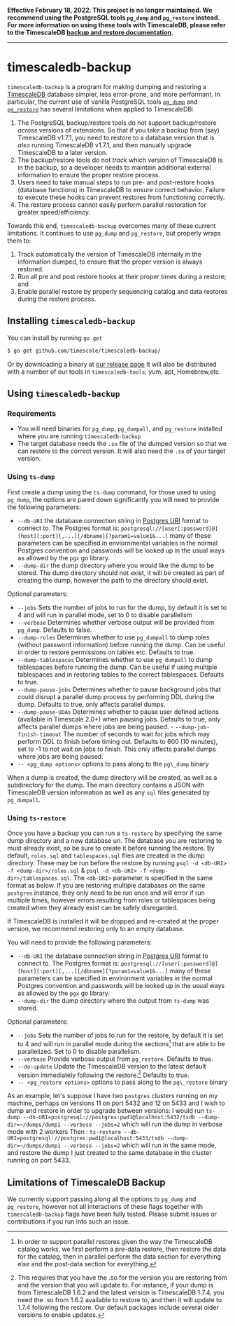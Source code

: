 **Effective February 18, 2022. This project is no longer maintained. We recommend using the PostgreSQL tools `pg_dump` and `pg_restore` instead. For more information on using these tools with TimescaleDB, please refer to the TimescaleDB 
[backup and restore documentation](https://docs.timescale.com/timescaledb/latest/how-to-guides/backup-and-restore/).**

---

# timescaledb-backup 

`timescaledb-backup` is a program for making dumping and restoring a
[TimescaleDB](//github.com/timescale/timescaledb) database simpler, less error-prone,
and more performant.  In particular, the current use of vanilla PostgreSQL tools
[`pg_dump`](//www.postgresql.org/docs/current/app-pgdump.html) and
[`pg_restore`](//www.postgresql.org/docs/current/app-pgrestore.html) has several 
limitations when applied to TimescaleDB:
1. The PostgreSQL backup/restore tools do not support backup/restore _across_
   versions of extensions.  So that if you take a backup from (say) TimescaleDB
   v1.7.1, you need to restore to a database version that is _also_ running
   TimescaleDB v1.7.1, and then manually upgrade TimescaleDB to a later version.
1. The backup/restore tools do not _track_ which version of TimescaleDB is in the
   backup, so a developer needs to maintain additional external information to
   ensure the proper restore process.
1. Users need to take manual steps to run pre- and post-restore hooks (database
   functions) in TimescaleDB to ensure correct behavior.  Failure to execute these
   hooks can prevent restores from functioning correctly.
1. The restore process cannot easily perform parallel restoration for greater
   speed/efficiency.

Towards this end, `timescaledb-backup` overcomes many of these current
limitations.  It continues to use `pg_dump` and `pg_restore`, but properly wraps
them to:
1. Track automatically the version of TimescaleDB internally in the information
   dumped, to ensure that the proper version is always restored.
1. Run all pre and post restore hooks at their proper times during a restore; and
1. Enable parallel restore by properly sequencing catalog and data restores during
   the restore process.

## Installing `timescaledb-backup`

You can install by running `go get`

```bash
$ go get github.com/timescale/timescaledb-backup/
```

Or by downloading a binary at [our release page](//github.com/timescale/timescaledb-backup/releases)
It will also be distributed with a number of our tools in `timescaledb-tools`; yum, apt, Homebrew,etc.

## Using `timescaledb-backup`

### Requirements
   - You will need binaries for `pg_dump`, `pg_dumpall`, and `pg_restore` installed where you are running 
   `timescaledb-backup`
   - The target database needs the `.so` file of the dumped version so that we can restore to the correct version. It will also need the `.so` of your target version.

### Using `ts-dump`
First create a dump using the `ts-dump` command, for those used to using `pg_dump`, the
options are pared down significantly you will need to provide the following parameters:

   - `--db-URI` the database connection string in [Postgres URI](https://www.postgresql.org/docs/current/libpq-connect.html#LIBPQ-CONNSTRING) format to connect to. The Postgres format is: `postgresql://[user[:password]@][host][:port][,...][/dbname][?param1=value1&...]` many of these parameters can be specified in enviornmental variables in the normal Postgres convention and passwords will be looked up in the usual ways as allowed by the `pgx` go library.
   - `--dump-dir` the dump directory where you would like the dump to be stored. The dump directory should not exist, it will be created as part of creating the dump, however the path to the directory should exist.

Optional parameters:
   - `--jobs` Sets the number of jobs to run for the dump, by default it is set to 4 and will run in parallel mode, set to 0 to disable parallelism
   - `--verbose` Determines whether verbose output will be provided from `pg_dump`. Defaults to false. 
   - `--dump-roles` Determines whether to use `pg_dumpall` to dump roles (without password information) before running the dump. Can be useful in order to restore permissions on tables etc. Defaults to true.
   - `--dump-tablespaces` Determines whether to use `pg_dumpall` to dump tablespaces before running the dump. Can be useful if using multiple tablespaces and in restoring tables to the correct tablespaces. Defaults to true. 
   - `--dump-pause-jobs` Determines whether to pause background jobs that could disrupt a parallel dump process by performing DDL during the dump. Defaults to true, only affects parallel dumps. 
   - `--dump-pause-UDAs` Determines whether to pause user defined actions (available in Timescale 2.0+) when pausing jobs. Defaults to true, only affects parallel dumps where jobs are being paused.
	- `--dump-job-finish-timeout` The number of seconds to wait for jobs which may perform DDL to finish before timing out. Defaults to 600 (10 minutes), set to -1 to not wait on jobs to finish. This only affects parallel dumps where jobs are being paused. 
   - `-- <pg_dump options>` options to pass along to the `pg\_dump` binary
	

When a dump is created, the dump directory will be created, as well as a subdirectory for the dump. The main directory contains a JSON with TimescaleDB version information as well as any `sql` files generated by `pg_dumpall`. 

### Using `ts-restore`
Once you have a backup you can run a `ts-restore` by specifying the same dump directory
and a new database uri. The database you are restoring to must already exist, so be sure
to create it before running the restore. By default, `roles.sql` and `tablespaces.sql`
files are created in the dump directory. These may be run before the restore by running
`psql -d <db-URI> -f <dump-dir>/roles.sql` & `psql -d <db-URI> -f <dump-dir>/tablespaces.sql`. 
The `<db-URI>` parameter is specified in the same format as below. If you are restoring
multiple databases on the same `postgres` instance, they only need to be run once and will
error if run multiple times, however errors resulting from roles or tablespaces being
created when they already exist can be safely disregarded. 

If TimescaleDB is installed it will be dropped and re-created at the proper version, we
recommend restoring only to an empty database.  

You will need to provide the following parameters: 

  - `--db-URI` the database connection string in [Postgres URI](https://www.postgresql.org/docs/current/libpq-connect.html#LIBPQ-CONNSTRING) format to connect to. The Postgres format is: `postgresql://[user[:password]@][host][:port][,...][/dbname][?param1=value1&...]` many of these parameters can be specified in environment variables in the normal Postgres convention and passwords will be looked up in the usual ways as allowed by the `pgx` go library.
   - `--dump-dir` the dump directory where the output from `ts-dump` was stored.

Optional parameters:
   - `--jobs` Sets the number of jobs to run for the restore, by default it is set to 4 and will run in parallel mode during the sections[^1] that are able to be parallelized. Set to 0 to disable parallelism.
   - `--verbose` Provide verbose output from `pg_restore`. Defaults to true.
   - `--do-update` Update the TimescaleDB version to the latest default version immediately following the restore.[^2] Defaults to true.
   - `-- <pg_restore options>` options to pass along to the `pg\_restore` binary

As an example, let's suppose I have two `postgres` clusters running on my machine, perhaps on versions 11 on port 5432 and 12 on 5433 and I wish to dump and restore in order to upgrade between versions: 
I would run `ts-dump --db-URI=postgresql://postgres:pwd1@localhost:5432/tsdb --dump-dir=~/dumps/dump1 --verbose --jobs=2`
which will run the dump in verbose mode with 2 workers
Then : `ts-restore --db-URI=postgresql://postgres:pwd1@localhost:5433/tsdb --dump-dir=~/dumps/dump1 --verbose --jobs=2`
which will run in the same mode, and restore the dump I just created to the same database in the cluster running on port 5433. 

## Limitations of TimescaleDB Backup
We currently support passing along all the options to `pg_dump` and `pg_restore`,
however not all interactions of these flags together with `timescaledb-backup` flags have
been fully tested. Please submit issues or contributions if you run into such an issue.

[^1]: In order to support parallel restores given the way the TimescaleDB catalog works,
   we first perform a pre-data restore, then restore the data for the catalog, then in
   parallel perform the data section for everything else and the post-data section for
   everything. 

[^2]: This requires that you have the .so for the version you are restoring from and the
   version that you will update to. For instance, if your dump is from TimescaleDB 1.6.2
   and the latest version is TimescaleDB 1.7.4, you need the .so from 1.6.2 available to
   restore to, and then it will update to 1.7.4 following the restore. Our default
   packages include several older versions to enable updates. 
